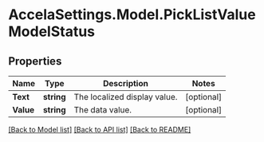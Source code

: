 # AccelaSettings.Model.PickListValueModelStatus
## Properties

Name | Type | Description | Notes
------------ | ------------- | ------------- | -------------
**Text** | **string** | The localized display value. | [optional] 
**Value** | **string** | The data value. | [optional] 

[[Back to Model list]](../README.md#documentation-for-models) [[Back to API list]](../README.md#documentation-for-api-endpoints) [[Back to README]](../README.md)

